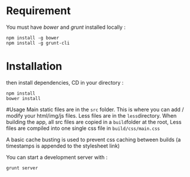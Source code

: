 # Requirement
You must have *bower* and *grunt* installed locally :
```
npm install -g bower
npm install -g grunt-cli
```
# Installation
then install dependencies, CD in your directory :
```
npm install
bower install
```

#Usage
Main static files are in the ```src``` folder. This is where you can add / modify your html/img/js files.
Less files are in the ```less```directory.
When building the app, all src files are copied in a ```build```folder at the root, Less files are compiled into one single css file in ```build/css/main.css```

A basic cache busting is used to prevent css caching between builds (a timestamps is appended to the stylesheet link)

You can start a development server with :
```
grunt server
```

